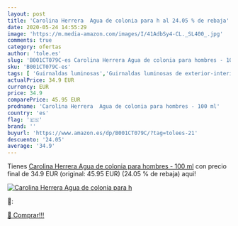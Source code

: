 ```yaml
---
layout: post
title: 'Carolina Herrera  Agua de colonia para h al 24.05 % de rebaja'
date: 2020-05-24 14:55:29
image: 'https://m.media-amazon.com/images/I/41AdbSy4-CL._SL400_.jpg'
comments: true
category: ofertas
author: 'tole.es'
slug: 'B001CT079C-es Carolina Herrera Agua de colonia para hombres - 100 ml'
sku: 'B001CT079C-es'
tags: [ 'Guirnaldas luminosas','Guirnaldas luminosas de exterior-interior','Guirnaldas luminosas de interior','Iluminación','agua','colonia','de', ]
actualPrice: 34.9 EUR
currency: EUR
price: 34.9
comparePrice: 45.95 EUR
prodname: 'Carolina Herrera  Agua de colonia para hombres - 100 ml'
country: 'es'
flag: '🇪🇸'
brand: ''
buyurl: 'https://www.amazon.es/dp/B001CT079C/?tag=tolees-21'
descuento: '24.05'
average: '34.9'
---
```


Tienes [Carolina Herrera  Agua de colonia para hombres - 100 ml](https://www.amazon.es/dp/B001CT079C/?tag=tolees-21) con precio final de  34.9 EUR (original: 45.95 EUR) (24.05 %  de rebaja) aqui!

[![Carolina Herrera  Agua de colonia para h](https://m.media-amazon.com/images/I/41AdbSy4-CL._SL400_.jpg)](https://www.amazon.es/dp/B001CT079C/?tag=tolees-21)

🔎:


[🛒 Comprar!!!](https://www.amazon.es/dp/B001CT079C/?tag=tolees-21)
